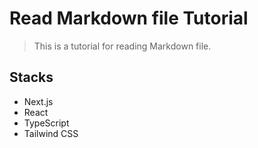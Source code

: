 # Read Markdown file Tutorial

> This is a tutorial for reading Markdown file.

## Stacks

- Next.js
- React
- TypeScript
- Tailwind CSS
